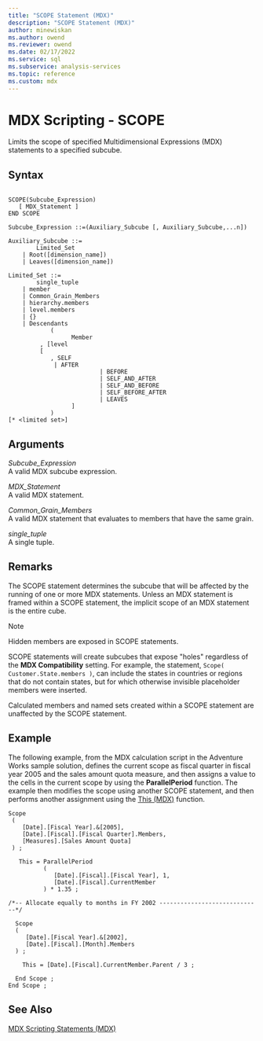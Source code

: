 ```yaml
---
title: "SCOPE Statement (MDX)"
description: "SCOPE Statement (MDX)"
author: minewiskan
ms.author: owend
ms.reviewer: owend
ms.date: 02/17/2022
ms.service: sql
ms.subservice: analysis-services
ms.topic: reference
ms.custom: mdx
---
```

# MDX Scripting - SCOPE


  Limits the scope of specified Multidimensional Expressions (MDX) statements to a specified subcube.  
  
## Syntax  
  
```  
  
SCOPE(Subcube_Expression)   
   [ MDX_Statement ]  
END SCOPE  
  
Subcube_Expression ::=(Auxiliary_Subcube [, Auxiliary_Subcube,...n])  
  
Auxiliary_Subcube ::=   
        Limited_Set   
    | Root([dimension_name])   
    | Leaves([dimension_name])  
  
Limited_Set ::=   
        single_tuple   
    | member   
    | Common_Grain_Members   
    | hierarchy.members   
    | level.members   
    | {}   
    | Descendants  
            (  
                  Member  
         , [level  
         [  
            , SELF   
             | AFTER   
                          | BEFORE   
                          | SELF_AND_AFTER   
                          | SELF_AND_BEFORE   
                          | SELF_BEFORE_AFTER   
                          | LEAVES  
                  ]  
            )   
[* <limited set>]  
```  
  
## Arguments  
 *Subcube_Expression*  
 A valid MDX subcube expression.  
  
 *MDX_Statement*  
 A valid MDX statement.  
  
 *Common_Grain_Members*  
 A valid MDX statement that evaluates to members that have the same grain.  
  
 *single_tuple*  
 A single tuple.  
  
## Remarks  
 The SCOPE statement determines the subcube that will be affected by the running of one or more MDX statements. Unless an MDX statement is framed within a SCOPE statement, the implicit scope of an MDX statement is the entire cube.  
  
> [!NOTE]  
>  Hidden members are exposed in SCOPE statements.  
  
 SCOPE statements will create subcubes that expose "holes" regardless of the **MDX Compatibility** setting. For example, the statement, `Scope( Customer.State.members )`, can include the states in countries or regions that do not contain states, but for which otherwise invisible placeholder members were inserted.  
  
 Calculated members and named sets created within a SCOPE statement are unaffected by the SCOPE statement.  
  
## Example  
 The following example, from the MDX calculation script in the Adventure Works sample solution, defines the current scope as fiscal quarter in fiscal year 2005 and the sales amount quota measure, and then assigns a value to the cells in the current scope by using the **ParallelPeriod** function. The example then modifies the scope using another SCOPE statement, and then performs another assignment using the [This (MDX)](../mdx/this-mdx.md) function.  
  
```  
Scope   
 (   
    [Date].[Fiscal Year].&[2005],  
    [Date].[Fiscal].[Fiscal Quarter].Members,  
    [Measures].[Sales Amount Quota]  
 ) ;     
  
   This = ParallelPeriod                               
          (   
             [Date].[Fiscal].[Fiscal Year], 1,  
             [Date].[Fiscal].CurrentMember   
          ) * 1.35 ;  
  
/*-- Allocate equally to months in FY 2002 -----------------------------*/  
  
  Scope   
  (   
     [Date].[Fiscal Year].&[2002],  
     [Date].[Fiscal].[Month].Members   
  ) ;     
  
    This = [Date].[Fiscal].CurrentMember.Parent / 3 ;     
  
  End Scope ;     
End Scope ;     
```  
  
## See Also  
 [MDX Scripting Statements &#40;MDX&#41;](../mdx/mdx-scripting-statements-mdx.md)  
  
  
